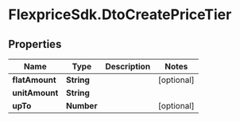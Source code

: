 # FlexpriceSdk.DtoCreatePriceTier

## Properties

Name | Type | Description | Notes
------------ | ------------- | ------------- | -------------
**flatAmount** | **String** |  | [optional] 
**unitAmount** | **String** |  | 
**upTo** | **Number** |  | [optional] 


